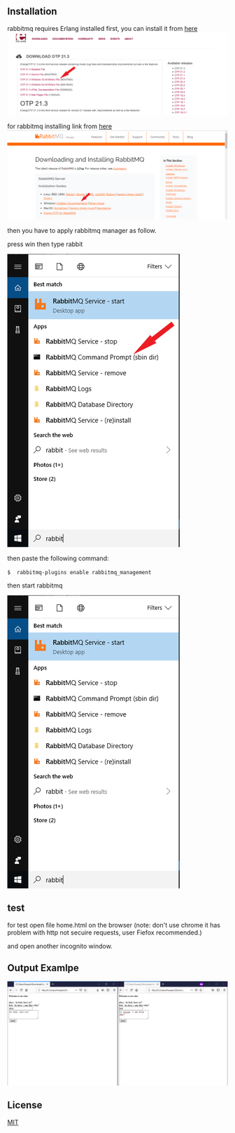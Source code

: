 ## Installation

rabbitmq requires Erlang installed first, you can install it from [here](https://www.erlang.org/downloads)
![](images/erlang.png)

for rabbitmq installing link from [here](https://www.rabbitmq.com/download.html)
![](images/rabbitmq.png)

then you have to apply rabbitmq manager as follow.

press win then type rabbit


![](images/plugins.png)

then paste the following command:

`$  rabbitmq-plugins enable rabbitmq_management`

then start rabbitmq


![](images/start.png)


## test
for test open file home.html on the browser (note: don't use chrome it has problem with http not secuire requests, user Fiefox recommended.)

and open another incognito window.
## Output Examlpe
![](images/output.PNG)

## License
[MIT](https://choosealicense.com/licenses/mit/)

